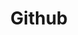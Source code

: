 ---
title: "Github"
description: "Kalian sedang melihat Katogori Github"
slug: "github"
image: "github.jpg"
---